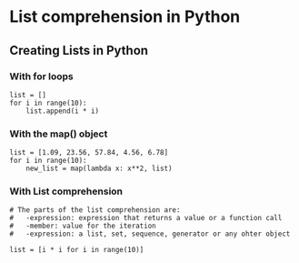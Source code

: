 # List comprehension in Python

## Creating Lists in Python

### With for loops

```
list = []
for i in range(10):
    list.append(i * i)
```

### With the map() object

```
list = [1.09, 23.56, 57.84, 4.56, 6.78]
for i in range(10):
    new_list = map(lambda x: x**2, list)
```

### With List comprehension

```
# The parts of the list comprehension are:
#   -expression: expression that returns a value or a function call
#   -member: value for the iteration
#   -expression: a list, set, sequence, generator or any ohter object

list = [i * i for i in range(10)]
```
